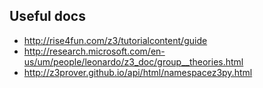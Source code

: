 Useful docs
-----------

 * http://rise4fun.com/z3/tutorialcontent/guide
 * http://research.microsoft.com/en-us/um/people/leonardo/z3_doc/group__theories.html
 * http://z3prover.github.io/api/html/namespacez3py.html
 